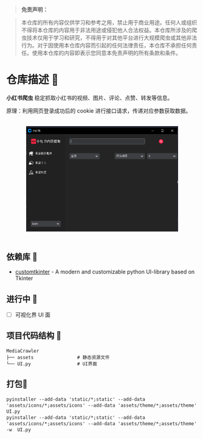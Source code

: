 > **免责声明：**

> 本仓库的所有内容仅供学习和参考之用，禁止用于商业用途。任何人或组织不得将本仓库的内容用于非法用途或侵犯他人合法权益。本仓库所涉及的爬虫技术仅用于学习和研究，不得用于对其他平台进行大规模爬虫或其他非法行为。对于因使用本仓库内容而引起的任何法律责任，本仓库不承担任何责任。使用本仓库的内容即表示您同意本免责声明的所有条款和条件。

# 仓库描述 🌈

**小红书爬虫**
稳定抓取小红书的视频、图片、评论、点赞、转发等信息。

原理：利用网页登录成功后的 cookie 进行接口请求，传递对应参数获取数据。
<p align="center">
  <br>
  <img width="400" src="./static/demo.png" alt="demo">
  <br>
  <br>
</p>

## 依赖库 🎨

- [customtkinter](https://customtkinter.tomschimansky.com/) - A modern and customizable python UI-library based on Tkinter

## 进行中 🎉

- [ ] 可视化界 UI 面

## 项目代码结构 🫧

```
MediaCrawler
├── assets                # 静态资源文件
└── UI.py                 # UI界面
```

## 打包🫧

```
pyinstaller --add-data 'static/*;static' --add-data 'assets/icons/*;assets/icons' --add-data 'assets/theme/*;assets/theme'  UI.py
pyinstaller --add-data 'static/*;static' --add-data 'assets/icons/*;assets/icons' --add-data 'assets/theme/*;assets/theme' -w  UI.py
```
